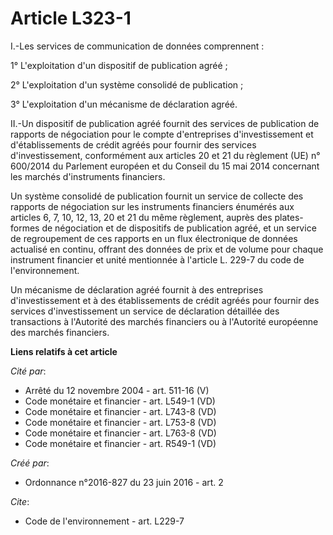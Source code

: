 # Article L323-1

I.-Les services de communication de données comprennent : 

1° L'exploitation d'un dispositif de publication agréé ; 

2° L'exploitation d'un système consolidé de publication ; 

3° L'exploitation d'un mécanisme de déclaration agréé. 

II.-Un dispositif de publication agréé fournit des services de publication de rapports de négociation pour le compte
d'entreprises d'investissement et d'établissements de crédit agréés pour fournir des services d'investissement, conformément
aux articles 20 et 21 du règlement (UE) n° 600/2014 du Parlement européen et du Conseil du 15 mai 2014 concernant les marchés
d'instruments financiers. 

Un système consolidé de publication fournit un service de collecte des rapports de négociation sur les instruments financiers
énumérés aux articles 6, 7, 10, 12, 13, 20 et 21 du même règlement, auprès des plates-formes de négociation et de dispositifs
de publication agréé, et un service de regroupement de ces rapports en un flux électronique de données actualisé en continu,
offrant des données de prix et de volume pour chaque instrument financier et unité mentionnée à l'article L. 229-7 du code de
l'environnement. 

Un mécanisme de déclaration agréé fournit à des entreprises d'investissement et à des établissements de crédit agréés pour
fournir des services d'investissement un service de déclaration détaillée des transactions à l'Autorité des marchés
financiers ou à l'Autorité européenne des marchés financiers.

**Liens relatifs à cet article**

_Cité par_:

  - Arrêté du 12 novembre 2004 - art. 511-16 (V)
  - Code monétaire et financier - art. L549-1 (VD)
  - Code monétaire et financier - art. L743-8 (VD)
  - Code monétaire et financier - art. L753-8 (VD)
  - Code monétaire et financier - art. L763-8 (VD)
  - Code monétaire et financier - art. R549-1 (VD)

_Créé par_:

  - Ordonnance n°2016-827 du 23 juin 2016 - art. 2

_Cite_:

  - Code de l'environnement - art. L229-7

